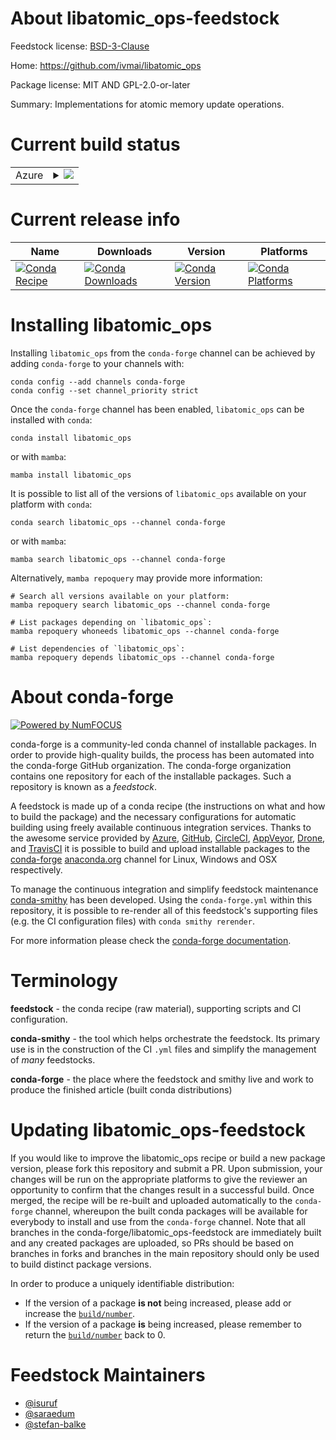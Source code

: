 About libatomic_ops-feedstock
=============================

Feedstock license: [BSD-3-Clause](https://github.com/conda-forge/libatomic_ops-feedstock/blob/main/LICENSE.txt)

Home: https://github.com/ivmai/libatomic_ops

Package license: MIT AND GPL-2.0-or-later

Summary: Implementations for atomic memory update operations.

Current build status
====================


<table>
    
  <tr>
    <td>Azure</td>
    <td>
      <details>
        <summary>
          <a href="https://dev.azure.com/conda-forge/feedstock-builds/_build/latest?definitionId=521&branchName=main">
            <img src="https://dev.azure.com/conda-forge/feedstock-builds/_apis/build/status/libatomic_ops-feedstock?branchName=main">
          </a>
        </summary>
        <table>
          <thead><tr><th>Variant</th><th>Status</th></tr></thead>
          <tbody><tr>
              <td>linux_64</td>
              <td>
                <a href="https://dev.azure.com/conda-forge/feedstock-builds/_build/latest?definitionId=521&branchName=main">
                  <img src="https://dev.azure.com/conda-forge/feedstock-builds/_apis/build/status/libatomic_ops-feedstock?branchName=main&jobName=linux&configuration=linux%20linux_64_" alt="variant">
                </a>
              </td>
            </tr><tr>
              <td>linux_aarch64</td>
              <td>
                <a href="https://dev.azure.com/conda-forge/feedstock-builds/_build/latest?definitionId=521&branchName=main">
                  <img src="https://dev.azure.com/conda-forge/feedstock-builds/_apis/build/status/libatomic_ops-feedstock?branchName=main&jobName=linux&configuration=linux%20linux_aarch64_" alt="variant">
                </a>
              </td>
            </tr><tr>
              <td>linux_ppc64le</td>
              <td>
                <a href="https://dev.azure.com/conda-forge/feedstock-builds/_build/latest?definitionId=521&branchName=main">
                  <img src="https://dev.azure.com/conda-forge/feedstock-builds/_apis/build/status/libatomic_ops-feedstock?branchName=main&jobName=linux&configuration=linux%20linux_ppc64le_" alt="variant">
                </a>
              </td>
            </tr><tr>
              <td>osx_64</td>
              <td>
                <a href="https://dev.azure.com/conda-forge/feedstock-builds/_build/latest?definitionId=521&branchName=main">
                  <img src="https://dev.azure.com/conda-forge/feedstock-builds/_apis/build/status/libatomic_ops-feedstock?branchName=main&jobName=osx&configuration=osx%20osx_64_" alt="variant">
                </a>
              </td>
            </tr><tr>
              <td>osx_arm64</td>
              <td>
                <a href="https://dev.azure.com/conda-forge/feedstock-builds/_build/latest?definitionId=521&branchName=main">
                  <img src="https://dev.azure.com/conda-forge/feedstock-builds/_apis/build/status/libatomic_ops-feedstock?branchName=main&jobName=osx&configuration=osx%20osx_arm64_" alt="variant">
                </a>
              </td>
            </tr>
          </tbody>
        </table>
      </details>
    </td>
  </tr>
</table>

Current release info
====================

| Name | Downloads | Version | Platforms |
| --- | --- | --- | --- |
| [![Conda Recipe](https://img.shields.io/badge/recipe-libatomic_ops-green.svg)](https://anaconda.org/conda-forge/libatomic_ops) | [![Conda Downloads](https://img.shields.io/conda/dn/conda-forge/libatomic_ops.svg)](https://anaconda.org/conda-forge/libatomic_ops) | [![Conda Version](https://img.shields.io/conda/vn/conda-forge/libatomic_ops.svg)](https://anaconda.org/conda-forge/libatomic_ops) | [![Conda Platforms](https://img.shields.io/conda/pn/conda-forge/libatomic_ops.svg)](https://anaconda.org/conda-forge/libatomic_ops) |

Installing libatomic_ops
========================

Installing `libatomic_ops` from the `conda-forge` channel can be achieved by adding `conda-forge` to your channels with:

```
conda config --add channels conda-forge
conda config --set channel_priority strict
```

Once the `conda-forge` channel has been enabled, `libatomic_ops` can be installed with `conda`:

```
conda install libatomic_ops
```

or with `mamba`:

```
mamba install libatomic_ops
```

It is possible to list all of the versions of `libatomic_ops` available on your platform with `conda`:

```
conda search libatomic_ops --channel conda-forge
```

or with `mamba`:

```
mamba search libatomic_ops --channel conda-forge
```

Alternatively, `mamba repoquery` may provide more information:

```
# Search all versions available on your platform:
mamba repoquery search libatomic_ops --channel conda-forge

# List packages depending on `libatomic_ops`:
mamba repoquery whoneeds libatomic_ops --channel conda-forge

# List dependencies of `libatomic_ops`:
mamba repoquery depends libatomic_ops --channel conda-forge
```


About conda-forge
=================

[![Powered by
NumFOCUS](https://img.shields.io/badge/powered%20by-NumFOCUS-orange.svg?style=flat&colorA=E1523D&colorB=007D8A)](https://numfocus.org)

conda-forge is a community-led conda channel of installable packages.
In order to provide high-quality builds, the process has been automated into the
conda-forge GitHub organization. The conda-forge organization contains one repository
for each of the installable packages. Such a repository is known as a *feedstock*.

A feedstock is made up of a conda recipe (the instructions on what and how to build
the package) and the necessary configurations for automatic building using freely
available continuous integration services. Thanks to the awesome service provided by
[Azure](https://azure.microsoft.com/en-us/services/devops/), [GitHub](https://github.com/),
[CircleCI](https://circleci.com/), [AppVeyor](https://www.appveyor.com/),
[Drone](https://cloud.drone.io/welcome), and [TravisCI](https://travis-ci.com/)
it is possible to build and upload installable packages to the
[conda-forge](https://anaconda.org/conda-forge) [anaconda.org](https://anaconda.org/)
channel for Linux, Windows and OSX respectively.

To manage the continuous integration and simplify feedstock maintenance
[conda-smithy](https://github.com/conda-forge/conda-smithy) has been developed.
Using the ``conda-forge.yml`` within this repository, it is possible to re-render all of
this feedstock's supporting files (e.g. the CI configuration files) with ``conda smithy rerender``.

For more information please check the [conda-forge documentation](https://conda-forge.org/docs/).

Terminology
===========

**feedstock** - the conda recipe (raw material), supporting scripts and CI configuration.

**conda-smithy** - the tool which helps orchestrate the feedstock.
                   Its primary use is in the construction of the CI ``.yml`` files
                   and simplify the management of *many* feedstocks.

**conda-forge** - the place where the feedstock and smithy live and work to
                  produce the finished article (built conda distributions)


Updating libatomic_ops-feedstock
================================

If you would like to improve the libatomic_ops recipe or build a new
package version, please fork this repository and submit a PR. Upon submission,
your changes will be run on the appropriate platforms to give the reviewer an
opportunity to confirm that the changes result in a successful build. Once
merged, the recipe will be re-built and uploaded automatically to the
`conda-forge` channel, whereupon the built conda packages will be available for
everybody to install and use from the `conda-forge` channel.
Note that all branches in the conda-forge/libatomic_ops-feedstock are
immediately built and any created packages are uploaded, so PRs should be based
on branches in forks and branches in the main repository should only be used to
build distinct package versions.

In order to produce a uniquely identifiable distribution:
 * If the version of a package **is not** being increased, please add or increase
   the [``build/number``](https://docs.conda.io/projects/conda-build/en/latest/resources/define-metadata.html#build-number-and-string).
 * If the version of a package **is** being increased, please remember to return
   the [``build/number``](https://docs.conda.io/projects/conda-build/en/latest/resources/define-metadata.html#build-number-and-string)
   back to 0.

Feedstock Maintainers
=====================

* [@isuruf](https://github.com/isuruf/)
* [@saraedum](https://github.com/saraedum/)
* [@stefan-balke](https://github.com/stefan-balke/)

